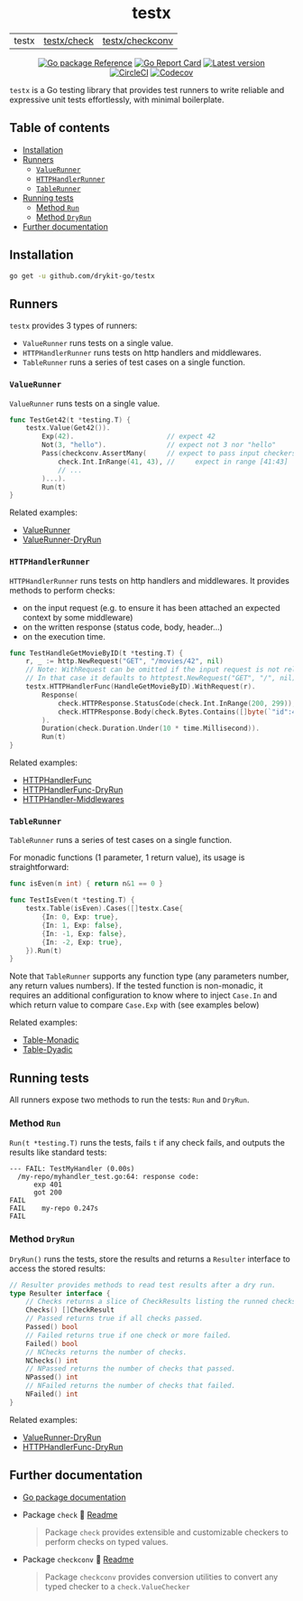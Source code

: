 <h1 align="center">testx</h1>
<table align="center">
	<tr>
		<td>testx</td>
		<td><a href="./check/README.md">testx/check</a></td>
		<td><a href="./checkconv/README.md">testx/checkconv</a></td>
	</tr>
</table>

<p align="center">    
  <a href="https://pkg.go.dev/github.com/drykit-go/testx#section-documentation">
    <img alt="Go package Reference" src="https://img.shields.io/badge/pkg-reference-informational?logo=go" /></a>
  <a href="https://goreportcard.com/report/github.com/drykit-go/testx">
    <img alt="Go Report Card" src="https://goreportcard.com/badge/github.com/drykit-go/testx" /></a>
  <a href="https://github.com/drykit-go/testx/releases">
    <img alt="Latest version" src="https://img.shields.io/github/v/tag/drykit-go/testx?label=release"></a>
  <br/>
  <a href="https://circleci.com/gh/drykit-go/testx/tree/main">
    <img alt="CircleCI" src="https://img.shields.io/circleci/build/gh/drykit-go/testx?label=CI"></a>
  <a href="https://codecov.io/gh/drykit-go/testx">
    <img alt="Codecov" src="https://img.shields.io/codecov/c/gh/drykit-go/testx?label=coverage"></a>
</p>

`testx` is a Go testing library that provides test runners to write reliable
and expressive unit tests effortlessly, with minimal boilerplate.

## Table of contents

- [Installation](#installation)
- [Runners](#runners)
  - [`ValueRunner`](#valuerunner)
  - [`HTTPHandlerRunner`](#httphandlerrunner)
  - [`TableRunner`](#tablerunner)
- [Running tests](#running-tests)
  - [Method `Run`](#method-run)
  - [Method `DryRun`](#method-dryrun)
- [Further documentation](#further-documentation)

## Installation

```sh
go get -u github.com/drykit-go/testx
```

## Runners

`testx` provides 3 types of runners:

- `ValueRunner` runs tests on a single value.
- `HTTPHandlerRunner` runs tests on http handlers and middlewares.
- `TableRunner` runs a series of test cases on a single function.

### `ValueRunner`

`ValueRunner` runs tests on a single value.

```go
func TestGet42(t *testing.T) {
    testx.Value(Get42()).
        Exp(42).                       // expect 42
        Not(3, "hello").               // expect not 3 nor "hello"
        Pass(checkconv.AssertMany(     // expect to pass input checkers:
            check.Int.InRange(41, 43), //     expect in range [41:43]
            // ...
        )...).
        Run(t)
}
```

Related examples:

- [ValueRunner](https://pkg.go.dev/github.com/drykit-go/testx#example-ValueRunner)
- [ValueRunner-DryRun](https://pkg.go.dev/github.com/drykit-go/testx#example-ValueRunner-DryRun)

### `HTTPHandlerRunner`

`HTTPHandlerRunner` runs tests on http handlers and middlewares.
It provides methods to perform checks:
- on the input request (e.g. to ensure it has been attached an expected context
  by some middleware)
- on the written response (status code, body, header...)
- on the execution time.

```go
func TestHandleGetMovieByID(t *testing.T) {
    r, _ := http.NewRequest("GET", "/movies/42", nil)
    // Note: WithRequest can be omitted if the input request is not relevant.
    // In that case it defaults to httptest.NewRequest("GET", "/", nil).
    testx.HTTPHandlerFunc(HandleGetMovieByID).WithRequest(r).
        Response(
            check.HTTPResponse.StatusCode(check.Int.InRange(200, 299)),
            check.HTTPResponse.Body(check.Bytes.Contains([]byte(`"id":42`))),
        ).
        Duration(check.Duration.Under(10 * time.Millisecond)).
        Run(t)
}
```

Related examples:

- [HTTPHandlerFunc](https://pkg.go.dev/github.com/drykit-go/testx#example-HTTPHandlerFunc)
- [HTTPHandlerFunc-DryRun](https://pkg.go.dev/github.com/drykit-go/testx#example-HTTPHandlerFunc-DryRun)
- [HTTPHandler-Middlewares](https://pkg.go.dev/github.com/drykit-go/testx#example-HTTPHandler-Middlewares)

### `TableRunner`

`TableRunner` runs a series of test cases on a single function.

For monadic functions (1 parameter, 1 return value), its usage is straightforward:

```go
func isEven(n int) { return n&1 == 0 }

func TestIsEven(t *testing.T) {
    testx.Table(isEven).Cases([]testx.Case{
        {In: 0, Exp: true},
        {In: 1, Exp: false},
        {In: -1, Exp: false},
        {In: -2, Exp: true},
    }).Run(t)
}
```

Note that `TableRunner` supports any function type (any parameters number,
any return values numbers). If the tested function is non-monadic, it requires
an additional configuration to know where to inject `Case.In` and which
return value to compare `Case.Exp` with (see examples below)

Related examples:

- [Table-Monadic](https://pkg.go.dev/github.com/drykit-go/testx#example-Table-Monadic)
- [Table-Dyadic](https://pkg.go.dev/github.com/drykit-go/testx#example-Table-Dyadic)

## Running tests

All runners expose two methods to run the tests: `Run` and `DryRun`.

### Method `Run`

`Run(t *testing.T)` runs the tests, fails `t` if any check fails,
and outputs the results like standard tests:

```
--- FAIL: TestMyHandler (0.00s)
  /my-repo/myhandler_test.go:64: response code:
      exp 401
      got 200
FAIL
FAIL	my-repo	0.247s
FAIL
```

### Method `DryRun`

`DryRun()` runs the tests, store the results and returns a `Resulter` interface
to access the stored results:

```go
// Resulter provides methods to read test results after a dry run.
type Resulter interface {
    // Checks returns a slice of CheckResults listing the runned checks
    Checks() []CheckResult
    // Passed returns true if all checks passed.
    Passed() bool
    // Failed returns true if one check or more failed.
    Failed() bool
    // NChecks returns the number of checks.
    NChecks() int
    // NPassed returns the number of checks that passed.
    NPassed() int
    // NFailed returns the number of checks that failed.
    NFailed() int
}
```

Related examples:

- [ValueRunner-DryRun](https://pkg.go.dev/github.com/drykit-go/testx#example-ValueRunner-DryRun)
- [HTTPHandlerFunc-DryRun](https://pkg.go.dev/github.com/drykit-go/testx#example-HTTPHandlerFunc-DryRun)


## Further documentation

- [Go package documentation](https://pkg.go.dev/github.com/drykit-go/testx#section-documentation)

- Package `check` 📄 [Readme](./check/README.md)
  > Package `check` provides extensible and customizable checkers to perform checks on typed values.

- Package `checkconv` 📄 [Readme](./checkconv/README.md)
  > Package `checkconv` provides conversion utilities to convert any typed checker to a `check.ValueChecker`
  

